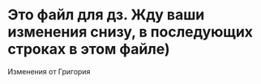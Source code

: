 # Это файл для дз. Жду ваши изменения снизу, в последующих строках в этом файле)
Изменения от Григория

